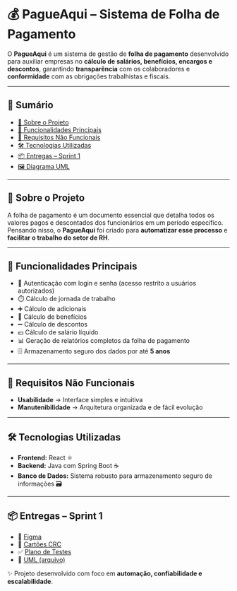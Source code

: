 # 💰 PagueAqui – Sistema de Folha de Pagamento  

O **PagueAqui** é um sistema de gestão de **folha de pagamento** desenvolvido para auxiliar empresas no **cálculo de salários, benefícios, encargos e descontos**, garantindo **transparência** com os colaboradores e **conformidade** com as obrigações trabalhistas e fiscais.  

---

## 📑 Sumário
- [📖 Sobre o Projeto](#-sobre-o-projeto)  
- [🚀 Funcionalidades Principais](#-funcionalidades-principais)  
- [📌 Requisitos Não Funcionais](#-requisitos-não-funcionais)  
- [🛠️ Tecnologias Utilizadas](#️-tecnologias-utilizadas)  
- [📦 Entregas – Sprint 1](#-entregas--sprint-1)  
- [🖼️ Diagrama UML](#️-diagrama-uml)  

---

## 📖 Sobre o Projeto  
A folha de pagamento é um documento essencial que detalha todos os valores pagos e descontados dos funcionários em um período específico.  
Pensando nisso, o **PagueAqui** foi criado para **automatizar esse processo** e **facilitar o trabalho do setor de RH**.  

---

## 🚀 Funcionalidades Principais  
- 🔐 Autenticação com login e senha (acesso restrito a usuários autorizados)  
- ⏱️ Cálculo de jornada de trabalho  
- ➕ Cálculo de adicionais  
- 🎁 Cálculo de benefícios  
- ➖ Cálculo de descontos  
- 💵 Cálculo de salário líquido  
- 📊 Geração de relatórios completos da folha de pagamento  
- 🗄️ Armazenamento seguro dos dados por até **5 anos**  

---

## 📌 Requisitos Não Funcionais  
- **Usabilidade** → Interface simples e intuitiva  
- **Manutenibilidade** → Arquitetura organizada e de fácil evolução  

---

## 🛠️ Tecnologias Utilizadas  
- **Frontend:** React ⚛️  
- **Backend:** Java com Spring Boot ☕  
- **Banco de Dados:** Sistema robusto para armazenamento seguro de informações 🗃️  

---

## 📦 Entregas – Sprint 1  

- 🎨 [Figma](https://www.figma.com/design/vlSw482Gcr3kPkM5rQNaC6/PagueAqui?node-id=1-4&p=f&t=mjGwYE3Rx7nn2pj3-0)  
- 📝 [Cartões CRC](./docs/cartoes-crc.pdf)  
- ✅ [Plano de Testes](./docs/plano-de-testes.pdf)  
- 📐 [UML (arquivo)](./docs/uml.png)


✨ Projeto desenvolvido com foco em **automação, confiabilidade e escalabilidade**.  
